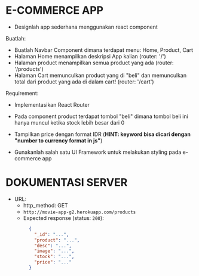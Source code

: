 # E-COMMERCE APP

- Designlah app sederhana menggunakan react component

Buatlah:

- Buatlah Navbar Component dimana terdapat menu: Home, Product, Cart
- Halaman Home menampilkan deskripsi App kalian (router: '/')
- Halaman product menampilkan semua product yang ada (router: '/products')
- Halaman Cart memunculkan product yang di "beli" dan memunculkan total dari product yang ada di dalam cart! (router: '/cart')

Requirement:

- Implementasikan React Router

- Pada component product terdapat tombol "beli" dimana tombol beli ini hanya muncul ketika stock lebih besar dari 0

- Tampilkan price dengan format IDR (**HINT: keyword bisa dicari dengan "number to currency format in js"**) 

- Gunakanlah salah satu UI Framework untuk melakukan styling pada e-commerce app


# DOKUMENTASI SERVER
- URL:
    - http_method: GET
    - `http://movie-app-g2.herokuapp.com/products`
  - Expected response (status: `200`):
    ```json
      {
        "_id": "...",
        "product": "...",
        "desc": "...",
        "image": "...",
        "stock": "...",
        "price": "..."
      }
    ```